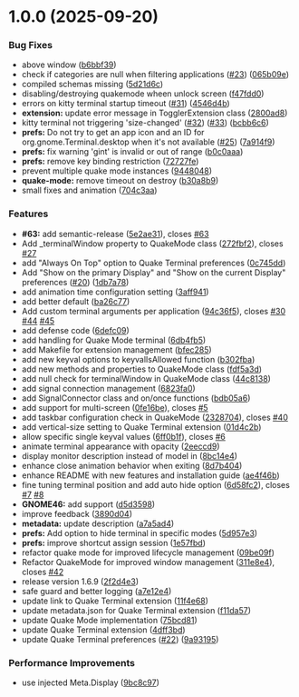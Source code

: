 # 1.0.0 (2025-09-20)


### Bug Fixes

* above window ([b6bbf39](https://github.com/diegodario88/quake-terminal/commit/b6bbf392c9ba180fb05147f99ccccd9c245d6517))
* check if categories are null when filtering applications ([#23](https://github.com/diegodario88/quake-terminal/issues/23)) ([065b09e](https://github.com/diegodario88/quake-terminal/commit/065b09ef173fe2422100b14543b5c706f284ac2c))
* compiled schemas missing ([5d21d6c](https://github.com/diegodario88/quake-terminal/commit/5d21d6cdc54de46a9f6474b31a1b689c0363c7a3))
* disabling/destroying quakemode wheen unlock screen ([f47fdd0](https://github.com/diegodario88/quake-terminal/commit/f47fdd0b75910a906b9d02d4c6c2849c72cd5636))
* errors on kitty terminal startup timeout ([#31](https://github.com/diegodario88/quake-terminal/issues/31)) ([4546d4b](https://github.com/diegodario88/quake-terminal/commit/4546d4b75795255b0a937dac305a5be71e677e13))
* **extension:** update error message in TogglerExtension class ([2800ad8](https://github.com/diegodario88/quake-terminal/commit/2800ad8d5a1e1d75a14afbd9157c1edf8df42b9c))
* kitty terminal not triggering 'size-changed' ([#32](https://github.com/diegodario88/quake-terminal/issues/32)) ([#33](https://github.com/diegodario88/quake-terminal/issues/33)) ([bcbb6c6](https://github.com/diegodario88/quake-terminal/commit/bcbb6c671e56c2bd3801b864bd37bca388bc5a2b))
* **prefs:** Do not try to get an app icon and an ID for org.gnome.Terminal.desktop when it's not available ([#25](https://github.com/diegodario88/quake-terminal/issues/25)) ([7a914f9](https://github.com/diegodario88/quake-terminal/commit/7a914f91fc0d6ca488e21f4e648d4d8dc4b9a0e6))
* **prefs:** fix warning 'gint' is invalid or out of range ([b0c0aaa](https://github.com/diegodario88/quake-terminal/commit/b0c0aaae72e8af1bcfdabb2da2d2161a27b327a8))
* **prefs:** remove key binding restriction ([72727fe](https://github.com/diegodario88/quake-terminal/commit/72727fe37ab0e5f63f185aafae2e535335f134e7))
* prevent multiple quake mode instances ([9448048](https://github.com/diegodario88/quake-terminal/commit/94480487808011e9548f5d2526686c5137505de6))
* **quake-mode:** remove timeout on destroy ([b30a8b9](https://github.com/diegodario88/quake-terminal/commit/b30a8b976a35898c36949bb8ca92e8c5cd7cbbac))
* small fixes and animation ([704c3aa](https://github.com/diegodario88/quake-terminal/commit/704c3aaaf35a9c46368d028b6e84c51d346e389e))


### Features

* **#63:** add semantic-release ([5e2ae31](https://github.com/diegodario88/quake-terminal/commit/5e2ae31e96f51a7e226d9ee47f0a0331765c85a7)), closes [#63](https://github.com/diegodario88/quake-terminal/issues/63)
* Add _terminalWindow property to QuakeMode class ([272fbf2](https://github.com/diegodario88/quake-terminal/commit/272fbf225b9774817dee3bd8e4016e6b1387224f)), closes [#27](https://github.com/diegodario88/quake-terminal/issues/27)
* add "Always On Top" option to Quake Terminal preferences ([0c745dd](https://github.com/diegodario88/quake-terminal/commit/0c745dda7a690bcabe701b90784862b8555009eb))
* Add "Show on the primary Display" and "Show on the current Display" preferences ([#20](https://github.com/diegodario88/quake-terminal/issues/20)) ([1db7a78](https://github.com/diegodario88/quake-terminal/commit/1db7a78fe3e15a69c1dff2b0f36d4bc1439a9741))
* add animation time configuration setting ([3aff941](https://github.com/diegodario88/quake-terminal/commit/3aff941eee192944aab2206a834a68ca0c7dd7c0))
* add better default ([ba26c77](https://github.com/diegodario88/quake-terminal/commit/ba26c770de8727cbbde443380ab83eafc3d1aa8e))
* Add custom terminal arguments per application ([94c36f5](https://github.com/diegodario88/quake-terminal/commit/94c36f56e1cf3370e33dc7b41a70a8348b6998f9)), closes [#30](https://github.com/diegodario88/quake-terminal/issues/30) [#44](https://github.com/diegodario88/quake-terminal/issues/44) [#45](https://github.com/diegodario88/quake-terminal/issues/45)
* add defense code ([6defc09](https://github.com/diegodario88/quake-terminal/commit/6defc0904f050454ebf9515231abaa0ee11fa70f))
* add handling for Quake Mode terminal ([6db4fb5](https://github.com/diegodario88/quake-terminal/commit/6db4fb50d157c39424eb0f478ada7eecdceedd4d))
* add Makefile for extension management ([bfec285](https://github.com/diegodario88/quake-terminal/commit/bfec2856d4adbe168defc246f9c818ce8ed83355))
* add new keyval options to keyvalIsAllowed function ([b302fba](https://github.com/diegodario88/quake-terminal/commit/b302fbacaee43a97c69a9d566a64ab938315e760))
* add new methods and properties to QuakeMode class ([fdf5a3d](https://github.com/diegodario88/quake-terminal/commit/fdf5a3d6035e230b88aa23c267a6a74b5e4a2e4d))
* add null check for terminalWindow in QuakeMode class ([44c8138](https://github.com/diegodario88/quake-terminal/commit/44c8138425ea4d09196ca5516148c88e83e6603f))
* add signal connection management ([6823fa0](https://github.com/diegodario88/quake-terminal/commit/6823fa091ab35f2aae187b9d40eeb3214ed0d0fc))
* add SignalConnector class and on/once functions ([bdb05a6](https://github.com/diegodario88/quake-terminal/commit/bdb05a6db649d1ba43291eb4d0e29189c2a341fa))
* add support for multi-screen ([0fe16be](https://github.com/diegodario88/quake-terminal/commit/0fe16bebf86ef50f023966c9476a10ea1352f785)), closes [#5](https://github.com/diegodario88/quake-terminal/issues/5)
* add taskbar configuration check in QuakeMode ([2328704](https://github.com/diegodario88/quake-terminal/commit/232870408f932029812642c7db6f4ff75d3d99db)), closes [#40](https://github.com/diegodario88/quake-terminal/issues/40)
* add vertical-size setting to Quake Terminal extension ([01d4c2b](https://github.com/diegodario88/quake-terminal/commit/01d4c2b9ac9d9ac66afa0321b31d5eddcf6d2253))
* allow specific single keyval values ([6ff0b1f](https://github.com/diegodario88/quake-terminal/commit/6ff0b1f3aad5435f5893e84e383d04b943b94aa0)), closes [#6](https://github.com/diegodario88/quake-terminal/issues/6)
* animate terminal appearance with opacity ([2eeccd9](https://github.com/diegodario88/quake-terminal/commit/2eeccd918f429533947ae600eefabc97781e68c1))
* display monitor description instead of model in ([8bc14e4](https://github.com/diegodario88/quake-terminal/commit/8bc14e44766fb32c33bc9b4e5e86758b6e2e693e))
* enhance close animation behavior when exiting ([8d7b404](https://github.com/diegodario88/quake-terminal/commit/8d7b404998644e7651d5ab7f597eaebd92b44df3))
* enhance README with new features and installation guide ([ae4f46b](https://github.com/diegodario88/quake-terminal/commit/ae4f46b0399752bca0a3e42b2c4a4b8a7299b5bb))
* fine tuning terminal position and add auto hide option ([6d58fc2](https://github.com/diegodario88/quake-terminal/commit/6d58fc2ffd3323c50ce29d4c57925b9362ebb250)), closes [#7](https://github.com/diegodario88/quake-terminal/issues/7) [#8](https://github.com/diegodario88/quake-terminal/issues/8)
* **GNOME46:** add support ([d5d3598](https://github.com/diegodario88/quake-terminal/commit/d5d3598a13581ebfa95e41f1e969e179d47fcdf1))
* improve feedback ([3890d04](https://github.com/diegodario88/quake-terminal/commit/3890d04d2cd66aae995bd13ddaf76e2f1c0c12ed))
* **metadata:** update description ([a7a5ad4](https://github.com/diegodario88/quake-terminal/commit/a7a5ad44468ba40db665a3fd9ca376ac4d81d404))
* **prefs:** Add option to hide terminal in specific modes ([5d957e3](https://github.com/diegodario88/quake-terminal/commit/5d957e33b037edd8c63286d3976af6532f5a9fc3))
* **prefs:** improve shortcut assign session ([1e57fbd](https://github.com/diegodario88/quake-terminal/commit/1e57fbd495b5311991668f30ccc416bcf7b79c5a))
* refactor quake mode for improved lifecycle management ([09be09f](https://github.com/diegodario88/quake-terminal/commit/09be09f45aeb618f235ee31e797af0110a8c532e))
* Refactor QuakeMode for improved window management ([311e8e4](https://github.com/diegodario88/quake-terminal/commit/311e8e4202d14381dafb9088d21ea8913e13d704)), closes [#42](https://github.com/diegodario88/quake-terminal/issues/42)
* release version 1.6.9 ([2f2d4e3](https://github.com/diegodario88/quake-terminal/commit/2f2d4e35b3d6c6f1f1e3694e246f50f20fb24e9b))
* safe guard and better logging ([a7e12e4](https://github.com/diegodario88/quake-terminal/commit/a7e12e494d61c63c1d6d7cef337d1adadfc422f7))
* update link to Quake Terminal extension ([11f4e68](https://github.com/diegodario88/quake-terminal/commit/11f4e684db11c35a66ca85b566919b1b64fd7ee8))
* update metadata.json for Quake Terminal extension ([f11da57](https://github.com/diegodario88/quake-terminal/commit/f11da5743c32107d43d95e2bfa3d9175741207a3))
* update Quake Mode implementation ([75bcd81](https://github.com/diegodario88/quake-terminal/commit/75bcd81c9fae54b466295aa87d9cb4eb70ef5694))
* update Quake Terminal extension ([4dff3bd](https://github.com/diegodario88/quake-terminal/commit/4dff3bd802a30d2780665a3c573ed00b717658b5))
* update Quake Terminal preferences ([#22](https://github.com/diegodario88/quake-terminal/issues/22)) ([9a93195](https://github.com/diegodario88/quake-terminal/commit/9a93195cca75475dbfe92da99b90ccc7ee6407f1))


### Performance Improvements

* use injected Meta.Display ([9bc8c97](https://github.com/diegodario88/quake-terminal/commit/9bc8c970fc73d177bd066a2b47dc7c27540ff178))
